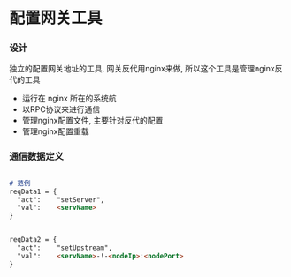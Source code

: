 # 配置网关工具

### 设计
独立的配置网关地址的工具, 网关反代用nginx来做, 所以这个工具是管理nginx反代的工具

- 运行在 nginx 所在的系统航
- 以RPC协议来进行通信
- 管理nginx配置文件, 主要针对反代的配置
- 管理nginx配置重载



### 通信数据定义
```markdown

# 范例
reqData1 = {
  "act":    "setServer",
  "val":    <servName>
}


reqData2 = {
  "act":    "setUpstream",
  "val":    <servName>-!-<nodeIp>:<nodePort>
}

```

